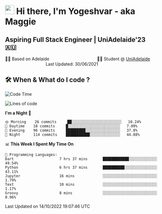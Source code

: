 <h1><img src="https://emojis.slackmojis.com/emojis/images/1531849430/4246/blob-sunglasses.gif?1531849430" width="30"/> Hi there, I'm Yogeshvar - aka Maggie</h1>

## Aspiring Full Stack Engineer | UniAdelaide'23 🇦🇺  
🏂🏻  Based on Adelaide &nbsp;&nbsp;&nbsp;&nbsp;&nbsp;&nbsp;&nbsp;&nbsp;&nbsp;&nbsp;&nbsp;&nbsp;&nbsp;&nbsp;&nbsp;&nbsp;&nbsp;&nbsp;&nbsp;&nbsp;&nbsp;&nbsp;&nbsp;&nbsp;&nbsp;&nbsp;&nbsp;&nbsp;&nbsp;&nbsp;&nbsp;&nbsp;&nbsp;&nbsp;&nbsp;&nbsp;&nbsp;&nbsp;&nbsp;👨‍💻 Student @ [UniAdelaide](https://www.adelaide.edu.au)   &nbsp;&nbsp;&nbsp;&nbsp;&nbsp;&nbsp;&nbsp;&nbsp;&nbsp;&nbsp;&nbsp;&nbsp;&nbsp;&nbsp;&nbsp;&nbsp;&nbsp;&nbsp;&nbsp;&nbsp;&nbsp;&nbsp;&nbsp;&nbsp;&nbsp;&nbsp;&nbsp;&nbsp;&nbsp;&nbsp;&nbsp;&nbsp; &nbsp;Last Updated: 30/06/2021

## 🛠 When & What do I code ?  

<!--START_SECTION:waka-->
![Code Time](http://img.shields.io/badge/Code%20Time-1%2C829%20hrs%2057%20mins-blue)

![Lines of code](https://img.shields.io/badge/From%20Hello%20World%20I%27ve%20Written-2%20Million%20lines%20of%20code-blue)

**I'm a Night 🦉** 

```text
🌞 Morning    26 commits     ██░░░░░░░░░░░░░░░░░░░░░░░   10.24% 
🌆 Daytime    18 commits     █░░░░░░░░░░░░░░░░░░░░░░░░   7.09% 
🌃 Evening    96 commits     █████████░░░░░░░░░░░░░░░░   37.8% 
🌙 Night      114 commits    ███████████░░░░░░░░░░░░░░   44.88%

```


📊 **This Week I Spent My Time On** 

```text
💬 Programming Languages: 
Dart                     7 hrs 37 mins       ████████████░░░░░░░░░░░░░   49.54% 
Python                   6 hrs 37 mins       ██████████░░░░░░░░░░░░░░░   43.11% 
Jupyter                  16 mins             ░░░░░░░░░░░░░░░░░░░░░░░░░   1.79% 
Text                     10 mins             ░░░░░░░░░░░░░░░░░░░░░░░░░   1.17% 
Groovy                   8 mins              ░░░░░░░░░░░░░░░░░░░░░░░░░   0.96%

```


 Last Updated on 14/10/2022 19:07:46 UTC
<!--END_SECTION:waka-->
